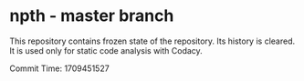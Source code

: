 # npth - master branch

This repository contains frozen state of the repository.
Its history is cleared. It is used only for static code
analysis with Codacy.

Commit Time: 1709451527
